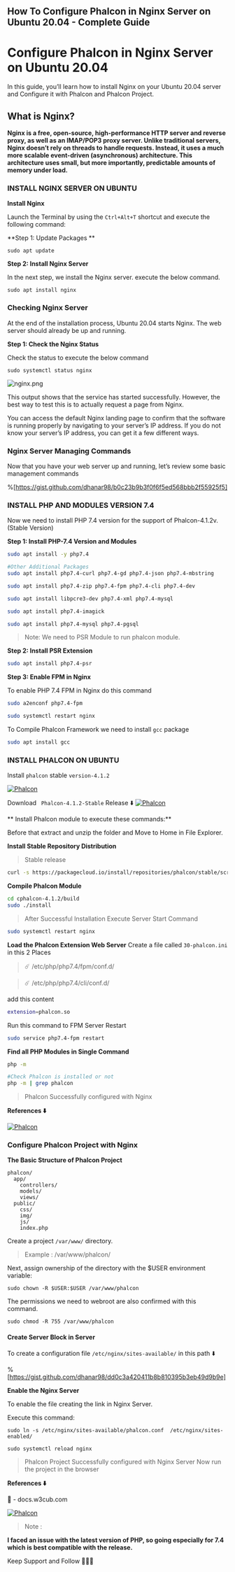 ## How To Configure Phalcon in Nginx Server on Ubuntu 20.04 - Complete Guide

# Configure Phalcon in Nginx Server on Ubuntu 20.04

In this guide, you’ll learn how to install Nginx on your Ubuntu 20.04 server and Configure it with Phalcon and Phalcon Project.

## What is Nginx?

**Nginx is a free, open-source, high-performance HTTP server and reverse proxy, as well as an IMAP/POP3 proxy server. Unlike traditional servers, Nginx doesn’t rely on threads to handle requests. Instead, it uses a much more scalable event-driven (asynchronous) architecture. This architecture uses small, but more importantly, predictable amounts of memory under load.**

### INSTALL NGINX SERVER ON UBUNTU

**Install Nginx**

Launch the Terminal by using the ```Ctrl+Alt+T``` shortcut and execute the following command:

**Step 1: Update Packages **
```
sudo apt update
```

**Step 2: Install Nginx Server**

In the next step, we install the Nginx server. execute the below command.

```
sudo apt install nginx
```
###  Checking Nginx Server

At the end of the installation process, Ubuntu 20.04 starts Nginx. The web server should already be up and running.

**Step 1: Check the Nginx Status**

Check the status to execute the below command

```
sudo systemctl status nginx
```


![nginx.png](https://cdn.hashnode.com/res/hashnode/image/upload/v1639240946458/Y5AhEn7yqg.png)

This output shows that the service has started successfully. However, the best way to test this is to actually request a page from Nginx.

You can access the default Nginx landing page to confirm that the software is running properly by navigating to your server’s IP address. If you do not know your server’s IP address, you can get it a few different ways.

### Nginx Server Managing Commands

Now that you have your web server up and running, let’s review some basic management commands

%[https://gist.github.com/dhanar98/b0c23b9b3f0f6f5ed568bbb2f55925f5]

### INSTALL PHP AND MODULES VERSION 7.4
Now we need to install PHP 7.4 version for the support of Phalcon-4.1.2v. (Stable Version)

**Step 1: Install PHP-7.4 Version and Modules**

```bash
sudo apt install -y php7.4
```
```bash
#Other Additional Packages
sudo apt install php7.4-curl php7.4-gd php7.4-json php7.4-mbstring

sudo apt install php7.4-zip php7.4-fpm php7.4-cli php7.4-dev 

sudo apt install libpcre3-dev php7.4-xml php7.4-mysql

sudo apt install php7.4-imagick

sudo apt install php7.4-mysql php7.4-pgsql
```
> Note: We need to PSR Module to run phalcon module.

**Step 2: Install PSR Extension**

```bash
sudo apt install php7.4-psr
```

**Step 3: Enable FPM in Nginx**

To enable PHP 7.4 FPM in Nginx do this command

```bash
sudo a2enconf php7.4-fpm

sudo systemctl restart nginx
```

To Compile Phalcon Framework we need to install ```gcc``` package
```bash
sudo apt install gcc
```
### INSTALL PHALCON ON UBUNTU
Install ```phalcon``` stable ```version-4.1.2```

[![Phalcon](https://img.shields.io/badge/Phalcon-4.1.2-ffd200?style=for-the-badge&logo=falcon&logoColor=green)](https://docs.phalcon.io/4.0/en/introduction)

Download ``` Phalcon-4.1.2-Stable``` Release ⬇️
[![Phalcon](https://img.shields.io/badge/Phalcon-Download-ffd200?style=for-the-badge&logo=falcon&logoColor=green)](https://github.com/phalcon/cphalcon/archive/refs/tags/v4.1.2.zip)

** Install Phalcon module to execute these commands:**

Before that extract and unzip the folder and Move to Home in File Explorer.


**Install Stable Repository Distribution**
> Stable release

```bash
curl -s https://packagecloud.io/install/repositories/phalcon/stable/script.deb.sh | sudo bash
```
**Compile Phalcon Module**
```bash
cd cphalcon-4.1.2/build
sudo ./install
```

> After Successful Installation Execute Server Start Command

```bash
sudo systemctl restart nginx
```
**Load the Phalcon Extension Web Server**
Create a file called ```30-phalcon.ini``` in this 2 Places

> ☄️ /etc/php/php7.4/fpm/conf.d/

> ☄️ /etc/php/php7.4/cli/conf.d/

add this content 
```bash
extension=phalcon.so
```

Run this command to FPM Server Restart
```bash
sudo service php7.4-fpm restart
```

**Find all PHP Modules in Single Command**
```bash
php -m

#Check Phalcon is installed or not
php -m | grep phalcon
```

> Phalcon Successfully configured with Nginx

**References ⬇️**

[![Phalcon](https://img.shields.io/badge/Phalcon-Installation-ffd200?style=for-the-badge&logo=falcon&logoColor=green)](https://docs.phalcon.io/4.0/en/installation)

### Configure Phalcon Project with Nginx

**The Basic Structure of Phalcon Project**

```
phalcon/
  app/
    controllers/
    models/
    views/
  public/
    css/
    img/
    js/
    index.php
````
Create a project ```/var/www/``` directory.

> Example : /var/www/phalcon/

Next, assign ownership of the directory with the $USER environment variable:

```
sudo chown -R $USER:$USER /var/www/phalcon
```

The permissions we need to webroot are also confirmed with this command.

```
sudo chmod -R 755 /var/www/phalcon
```

#### Create Server Block in Server

To create a configuration file ```/etc/nginx/sites-available/``` in this path ⬇️

%[https://gist.github.com/dhanar98/dd0c3a420411b8b810395b3eb49d9b9e]

**Enable the Nginx Server**

To enable the file creating the link in Nginx Server.

Execute this command:

```
sudo ln -s /etc/nginx/sites-available/phalcon.conf  /etc/nginx/sites-enabled/

sudo systemctl reload nginx
``` 

> Phalcon Project Successfully configured with Nginx Server
Now run the project in the browser

**References ⬇️**

🔗 - docs.w3cub.com

[![Phalcon](https://img.shields.io/badge/Phalcon-Installation-ffd200?style=for-the-badge&logo=falcon&logoColor=green)](https://docs.phalcon.io/4.0/en/webserver-setup#nginx)

> Note :

**I faced an issue with the latest version of PHP, so going especially for 7.4 which is best compatible with the release.**

Keep Support and Follow 💜💜💜





